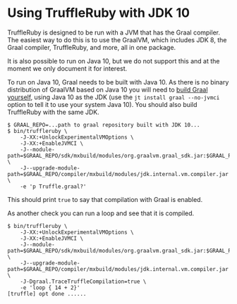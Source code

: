 # Using TruffleRuby with JDK 10

TruffleRuby is designed to be run with a JVM that has the Graal compiler. The
easiest way to do this is to use the GraalVM, which includes JDK 8, the Graal
compiler, TruffleRuby, and more, all in one package.

It is also possible to run on Java 10, but we do not support this and at the
moment we only document it for interest.

To run on Java 10, Graal needs to be built with Java 10. As there is no binary
distribution of GraalVM based on Java 10 you will need to [build Graal
yourself](../contributor/building-graal.md), using Java 10 as the JDK (use the
`jt install graal --no-jvmci` option to tell it to use your system Java 10). You
should also build TruffleRuby with the same JDK.

```
$ GRAAL_REPO=...path to graal repository built with JDK 10...
$ bin/truffleruby \
    -J-XX:+UnlockExperimentalVMOptions \
    -J-XX:+EnableJVMCI \
    -J--module-path=$GRAAL_REPO/sdk/mxbuild/modules/org.graalvm.graal_sdk.jar:$GRAAL_REPO/truffle/mxbuild/modules/com.oracle.truffle.truffle_api.jar \
    -J--upgrade-module-path=$GRAAL_REPO/compiler/mxbuild/modules/jdk.internal.vm.compiler.jar \
    -e 'p Truffle.graal?'
```

This should print `true` to say that compilation with Graal is enabled.

As another check you can run a loop and see that it is compiled.

```
$ bin/truffleruby \
    -J-XX:+UnlockExperimentalVMOptions \
    -J-XX:+EnableJVMCI \
    -J--module-path=$GRAAL_REPO/sdk/mxbuild/modules/org.graalvm.graal_sdk.jar:$GRAAL_REPO/truffle/mxbuild/modules/com.oracle.truffle.truffle_api.jar \
    -J--upgrade-module-path=$GRAAL_REPO/compiler/mxbuild/modules/jdk.internal.vm.compiler.jar \
    -J-Dgraal.TraceTruffleCompilation=true \
    -e 'loop { 14 + 2}'
[truffle] opt done ......
```
